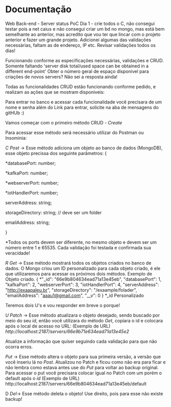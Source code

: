 # Documentação
Web Back-end - Server status PoC
Dia 1 - crie todos o C, não consegui testar pois a net caius e não consegui criar um bd no mongo, mas está bem semelhante ao anterior, mas acredito que vou ter que lincar com o projeto anterior e fazer um grande projeto. Adicionei algumas das validações necessárias, faltam as de endereço, IP etc. Revisar validações todos os dias!  

Funcionando conforme as especificações necessárias, validações e CRUD.
Somente faltando 'server disk total/used space can be obtained in a different end-point'
                 Obter o número geral de espaço disponivel para criações de novos servers? Não sei a resposta ainda!

Todas as funcionalidades CRUD estão funcionando conforme pedido, e realizam as ações que se mostram disponiveis:

Para entrar no banco e acessar cada funcionalidade você precisara de um nome e senha além do Link para entrar, solicite na aba de mensagens do gitHUb :)

Vamos começar com o primeiro método CRUD -
        *Create*

Para acessar esse método será necessário utilizar do Postman ou Insominia:

*C*
_Post_ -> Esse método adiciona um objeto ao banco de dados (MongoDB), esse objeto precissa dos seguinte parâmetros:
{

  *databasePort: number;
  
  *kafkaPort: number;
  
  *webserverPort: number;
  
  *iotHandlerPort: number;
  
  serverAddress: string;
  
  storageDirectory: string; // deve ser um folder
  
  emailAddress: string;
  
}

*Todos os ports devem ser diferente, no mesmo objeto e devem ser um número entre 1 e 65535.
Cada validação foi testada e confirmada sua veracidade!

*R*
_Get_ -> Esse método mostrará todos os objetos criados no banco de dados.
O Mongo criou um ID personalizado para cada objeto criado, é ele que utilizaremos para acessar os próximos dois métodos. 
Exemplo de Objeto criado.
{
        *"_id": "66e9b804634ead71a13e45eb",
        "databasePort": 1,
        "kafkaPort": 2,
        "webserverPort": 3,
        "iotHandlerPort": 4,
        "serverAddress": "http://exaapaleu.br",
        "storageDirectory": "/exaample/folader",
        "emailAddress": "aaau1@gmail.com",
        "__v": 0
    }
    *_id Personalizado

Teremos dois U's e vou responder em breve o porque!

*U*
_Patch_ -> Esse método atualizara o objeto desejado, sendo buscado por meio do seu *id*, então você utilizara do método _Get_, copiara o id e colocara após o local de acesso no URL:
(Exemplo de URL)
_http://localhost:2187/servers/66e9b71e634ead71a13e45e2_

Atualize a informação que quiser seguindo cada validação para que não ocorra erros.

_Put_ -> Esse método altera o objeto para sua primeira versão, a versão que você inseriu lá no _Post_. Atualizou no Patch e ficou como não era para ficar e não lembra como estava antes use do _Put_ para voltar ao backup original.
Para acessar o put você precisara colocar igual no Patch com um porém o default após o _id_
(Exemplo de URL)
http://localhost:2187/servers/66e9b804634ead71a13e45eb/default

D
_Del_-> Esse método deleta o objeto! Use direito, pois para esse não existe backup!
